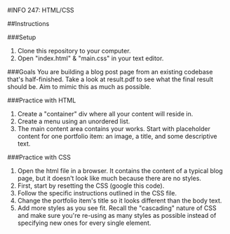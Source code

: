 #INFO 247: HTML/CSS

##Instructions

###Setup
1. Clone this repository to your computer.
2. Open "index.html" & "main.css" in your text editor. 

###Goals
You are building a blog post page from an existing codebase that's half-finished. Take a look at result.pdf to see what the final result should be. Aim to mimic this as much as possible.

###Practice with HTML
1. Create a "container" div where all your content will reside in.
2. Create a menu using an unordered list.
3. The main content area contains your works. Start with placeholder content for one portfolio item: an image, a title, and some descriptive text. 

###Practice with CSS
1. Open the html file in a browser. It contains the content of a typical blog page, but it doesn't look like much because there are no styles.
2. First, start by resetting the CSS (google this code).
3. Follow the specific instructions outlined in the CSS file.
4. Change the portfolio item's title so it looks different than the body text.
5. Add more styles as you see fit. Recall the "cascading" nature of CSS and make sure you're re-using as many styles as possible instead of specifying new ones for every single element.
